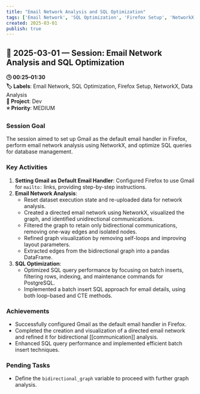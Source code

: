 ```yaml
---
title: "Email Network Analysis and SQL Optimization"
tags: ['Email Network', 'SQL Optimization', 'Firefox Setup', 'NetworkX', 'Data Analysis']
created: 2025-03-01
publish: true
---
```


## 📅 2025-03-01 — Session: Email Network Analysis and SQL Optimization

**🕒 00:25–01:30**  
**🏷️ Labels**: Email Network, SQL Optimization, Firefox Setup, NetworkX, Data Analysis  
**📂 Project**: Dev  
**⭐ Priority**: MEDIUM  


### Session Goal
The session aimed to set up Gmail as the default email handler in Firefox, perform email network analysis using NetworkX, and optimize SQL queries for database management.

### Key Activities
1. **Setting Gmail as Default Email Handler**: Configured Firefox to use Gmail for `mailto:` links, providing step-by-step instructions.
2. **Email Network Analysis**:
   - Reset dataset execution state and re-uploaded data for network analysis.
   - Created a directed email network using NetworkX, visualized the graph, and identified unidirectional communications.
   - Filtered the graph to retain only bidirectional communications, removing one-way edges and isolated nodes.
   - Refined graph visualization by removing self-loops and improving layout parameters.
   - Extracted edges from the bidirectional graph into a pandas DataFrame.
3. **SQL Optimization**:
   - Optimized SQL query performance by focusing on batch inserts, filtering rows, indexing, and maintenance commands for PostgreSQL.
   - Implemented a batch insert SQL approach for email details, using both loop-based and CTE methods.

### Achievements
- Successfully configured Gmail as the default email handler in Firefox.
- Completed the creation and visualization of a directed email network and refined it for bidirectional [[communication]] analysis.
- Enhanced SQL query performance and implemented efficient batch insert techniques.

### Pending Tasks
- Define the `bidirectional_graph` variable to proceed with further graph analysis.
